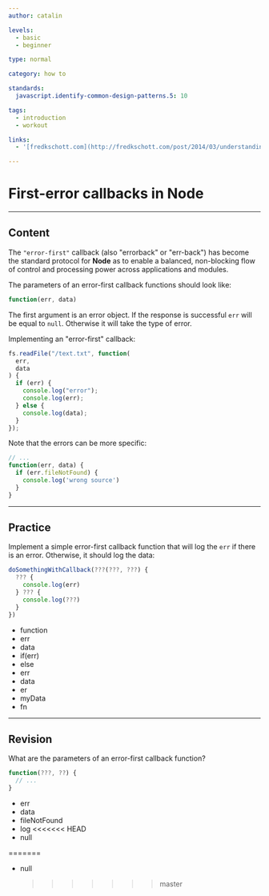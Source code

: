 ```yaml
---
author: catalin

levels:
  - basic
  - beginner

type: normal

category: how to

standards:
  javascript.identify-common-design-patterns.5: 10

tags:
  - introduction
  - workout

links:
  - '[fredkschott.com](http://fredkschott.com/post/2014/03/understanding-error-first-callbacks-in-node-js/){website}'

---
```


# First-error callbacks in **Node**

---

## Content

The `"error-first"` callback (also "errorback" or "err-back") has become the standard protocol for **Node** as to enable a balanced, non-blocking flow of control and processing power across applications and modules.

The parameters of an error-first callback functions should look like:

```javascript
function(err, data)
```

The first argument is an error object. If the response is successful `err` will be equal to `null`. Otherwise it will take the type of error.

Implementing an "error-first" callback:

```javascript
fs.readFile("/text.txt", function(
  err,
  data
) {
  if (err) {
    console.log("error");
    console.log(err);
  } else {
    console.log(data);
  }
});
```

Note that the errors can be more specific:

```javascript
// ...
function(err, data) {
  if (err.fileNotFound) {
    console.log('wrong source')
  }
}
```

---

## Practice

Implement a simple error-first callback function that will log the `err` if there is an error. Otherwise, it should log the data:

```javascript
doSomethingWithCallback(???(???, ???) {
  ??? {
    console.log(err)
  } ??? {
    console.log(???)
  }
})
```

- function
- err
- data
- if(err)
- else
- err
- data
- er
- myData
- fn

---

## Revision

What are the parameters of an error-first callback function?

```javascript
function(???, ??) {
  // ...
}
```

- err
- data
- fileNotFound
- log
  <<<<<<< HEAD
- null

=======

- null
  > > > > > > > master
